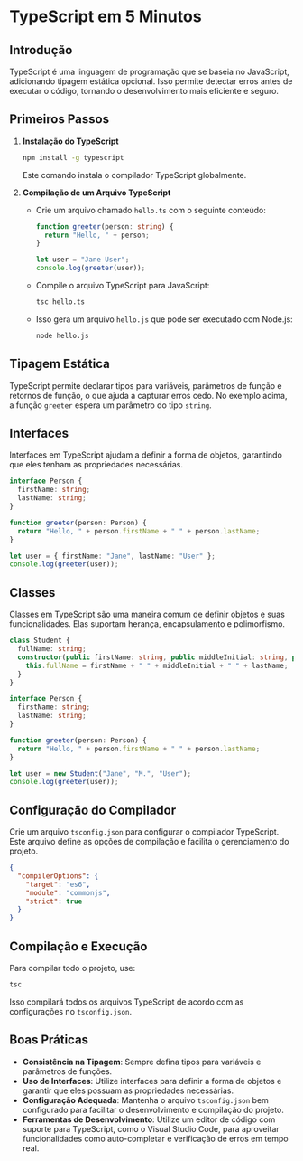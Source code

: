 
# TypeScript em 5 Minutos

## Introdução

TypeScript é uma linguagem de programação que se baseia no JavaScript, adicionando tipagem estática opcional. Isso permite detectar erros antes de executar o código, tornando o desenvolvimento mais eficiente e seguro.

## Primeiros Passos

1. **Instalação do TypeScript**
   ```bash
   npm install -g typescript
   ```
   Este comando instala o compilador TypeScript globalmente.

2. **Compilação de um Arquivo TypeScript**
   - Crie um arquivo chamado `hello.ts` com o seguinte conteúdo:
     ```typescript
     function greeter(person: string) {
       return "Hello, " + person;
     }

     let user = "Jane User";
     console.log(greeter(user));
     ```
   - Compile o arquivo TypeScript para JavaScript:
     ```bash
     tsc hello.ts
     ```
   - Isso gera um arquivo `hello.js` que pode ser executado com Node.js:
     ```bash
     node hello.js
     ```

## Tipagem Estática

TypeScript permite declarar tipos para variáveis, parâmetros de função e retornos de função, o que ajuda a capturar erros cedo. No exemplo acima, a função `greeter` espera um parâmetro do tipo `string`.

## Interfaces

Interfaces em TypeScript ajudam a definir a forma de objetos, garantindo que eles tenham as propriedades necessárias.

```typescript
interface Person {
  firstName: string;
  lastName: string;
}

function greeter(person: Person) {
  return "Hello, " + person.firstName + " " + person.lastName;
}

let user = { firstName: "Jane", lastName: "User" };
console.log(greeter(user));
```

## Classes

Classes em TypeScript são uma maneira comum de definir objetos e suas funcionalidades. Elas suportam herança, encapsulamento e polimorfismo.

```typescript
class Student {
  fullName: string;
  constructor(public firstName: string, public middleInitial: string, public lastName: string) {
    this.fullName = firstName + " " + middleInitial + " " + lastName;
  }
}

interface Person {
  firstName: string;
  lastName: string;
}

function greeter(person: Person) {
  return "Hello, " + person.firstName + " " + person.lastName;
}

let user = new Student("Jane", "M.", "User");
console.log(greeter(user));
```

## Configuração do Compilador

Crie um arquivo `tsconfig.json` para configurar o compilador TypeScript. Este arquivo define as opções de compilação e facilita o gerenciamento do projeto.

```json
{
  "compilerOptions": {
    "target": "es6",
    "module": "commonjs",
    "strict": true
  }
}
```

## Compilação e Execução

Para compilar todo o projeto, use:
```bash
tsc
```
Isso compilará todos os arquivos TypeScript de acordo com as configurações no `tsconfig.json`.

## Boas Práticas

- **Consistência na Tipagem**: Sempre defina tipos para variáveis e parâmetros de funções.
- **Uso de Interfaces**: Utilize interfaces para definir a forma de objetos e garantir que eles possuam as propriedades necessárias.
- **Configuração Adequada**: Mantenha o arquivo `tsconfig.json` bem configurado para facilitar o desenvolvimento e compilação do projeto.
- **Ferramentas de Desenvolvimento**: Utilize um editor de código com suporte para TypeScript, como o Visual Studio Code, para aproveitar funcionalidades como auto-completar e verificação de erros em tempo real.
